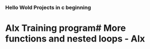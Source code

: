 ### Hello Wold Projects in c beginning

# Alx Training program# More functions and nested loops - Alx
